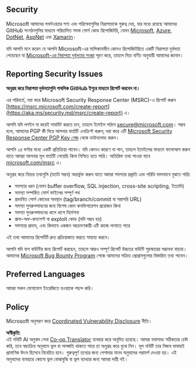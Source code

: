 <!--
CO_OP_TRANSLATOR_METADATA:
{
  "original_hash": "57f14126c1c6add76b3aef3844dfe4e3",
  "translation_date": "2025-05-09T04:17:28+00:00",
  "source_file": "SECURITY.md",
  "language_code": "bn"
}
-->
## Security

Microsoft আমাদের সফটওয়্যার পণ্য এবং পরিষেবাগুলির নিরাপত্তাকে গুরুত্ব দেয়, যার মধ্যে রয়েছে আমাদের GitHub সংগঠনগুলির মাধ্যমে পরিচালিত সমস্ত সোর্স কোড রিপোজিটরি, যেমন [Microsoft](https://github.com/Microsoft), [Azure](https://github.com/Azure), [DotNet](https://github.com/dotnet), [AspNet](https://github.com/aspnet) এবং [Xamarin](https://github.com/xamarin)।

যদি আপনি মনে করেন যে আপনি Microsoft-এর মালিকানাধীন কোনও রিপোজিটরিতে একটি নিরাপত্তা দুর্বলতা পেয়েছেন যা [Microsoft-এর নিরাপত্তা দুর্বলতার সংজ্ঞা](https://aka.ms/security.md/definition) পূরণ করে, তাহলে নিচে বর্ণিত অনুযায়ী আমাদের জানান।

## Reporting Security Issues

**অনুগ্রহ করে নিরাপত্তা দুর্বলতাগুলি পাবলিক GitHub ইস্যুর মাধ্যমে রিপোর্ট করবেন না।**

এর পরিবর্তে, দয়া করে Microsoft Security Response Center (MSRC)-এ রিপোর্ট করুন [https://msrc.microsoft.com/create-report](https://aka.ms/security.md/msrc/create-report) এ।

আপনি যদি লগইন না করেই সাবমিট করতে চান, তাহলে ইমেইল পাঠান [secure@microsoft.com](mailto:secure@microsoft.com)। সম্ভব হলে, আমাদের PGP কী দিয়ে আপনার বার্তাটি এনক্রিপ্ট করুন; দয়া করে এটি [Microsoft Security Response Center PGP Key পেজ](https://aka.ms/security.md/msrc/pgp) থেকে ডাউনলোড করুন।

আপনি ২৪ ঘণ্টার মধ্যে একটি প্রতিক্রিয়া পাবেন। যদি কোনও কারণে না পান, তাহলে ইমেইলের মাধ্যমে ফলোআপ করুন যাতে আমরা আপনার মূল বার্তাটি পেয়েছি কিনা নিশ্চিত হতে পারি। অতিরিক্ত তথ্য পাওয়া যাবে [microsoft.com/msrc](https://www.microsoft.com/msrc) এ।

অনুগ্রহ করে নিচের তথ্যগুলি (যতটা সম্ভব) অন্তর্ভুক্ত করুন যাতে আমরা সমস্যার প্রকৃতি এবং পরিধি ভালভাবে বুঝতে পারি:

  * সমস্যার ধরন (যেমন buffer overflow, SQL injection, cross-site scripting, ইত্যাদি)
  * সমস্যা সম্পর্কিত সোর্স ফাইলের সম্পূর্ণ পথ
  * প্রভাবিত সোর্স কোডের অবস্থান (tag/branch/commit বা সরাসরি URL)
  * সমস্যা পুনরুত্পাদনের জন্য বিশেষ কোন কনফিগারেশন প্রয়োজন কিনা
  * সমস্যা পুনরুত্পাদনের ধাপে ধাপে নির্দেশনা
  * প্রুফ-অফ-কনসেপ্ট বা exploit কোড (যদি সম্ভব হয়)
  * সমস্যার প্রভাব, এবং কিভাবে একজন আক্রমণকারী এটি কাজে লাগাতে পারে

এই তথ্য আমাদের রিপোর্টটি দ্রুত প্রক্রিয়াজাত করতে সাহায্য করবে।

আপনি যদি বাগ বাউন্টির জন্য রিপোর্ট করছেন, তাহলে আরও সম্পূর্ণ রিপোর্ট উচ্চতর বাউন্টি পুরস্কারের সম্ভাবনা বাড়ায়। আমাদের [Microsoft Bug Bounty Program](https://aka.ms/security.md/msrc/bounty) পেজে আমাদের সক্রিয় প্রোগ্রামগুলোর বিস্তারিত তথ্য পাবেন।

## Preferred Languages

আমরা সকল যোগাযোগ ইংরেজিতে হওয়াকে পছন্দ করি।

## Policy

Microsoft অনুসরণ করে [Coordinated Vulnerability Disclosure](https://aka.ms/security.md/cvd) নীতি।

**অস্বীকৃতি**:  
এই নথিটি AI অনুবাদ সেবা [Co-op Translator](https://github.com/Azure/co-op-translator) ব্যবহার করে অনূদিত হয়েছে। আমরা যথাসাধ্য সঠিকতার চেষ্টা করি, তবে স্বয়ংক্রিয় অনুবাদে ভুল বা অসঙ্গতি থাকতে পারে তা অনুগ্রহ করে বুঝে নিন। মূল নথিটি তার নিজস্ব ভাষায়ই প্রামাণিক উৎস হিসেবে বিবেচিত হবে। গুরুত্বপূর্ণ তথ্যের জন্য পেশাদার মানব অনুবাদের পরামর্শ দেওয়া হয়। এই অনুবাদের ব্যবহারে কোনো ভুল বোঝাবুঝি বা ভুল ব্যাখ্যার জন্য আমরা দায়ী নই।